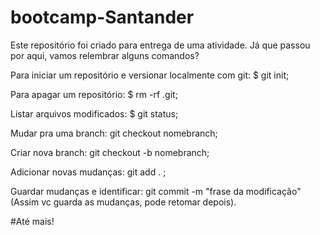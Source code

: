 # bootcamp-Santander

Este repositório foi criado para entrega de uma atividade. Já que passou por aqui, vamos relembrar alguns comandos?

Para iniciar um repositório e versionar localmente com git: $ git init;

Para apagar um repositório: $ rm -rf .git;

Listar arquivos modificados: $ git status;

Mudar pra uma branch: git checkout nomebranch;

Criar nova branch: git checkout -b nomebranch;

Adicionar novas mudanças: git add . ;

Guardar mudanças e identificar: git commit -m "frase da modificação"
(Assim vc guarda as mudanças, pode retomar depois).

#Até mais!
